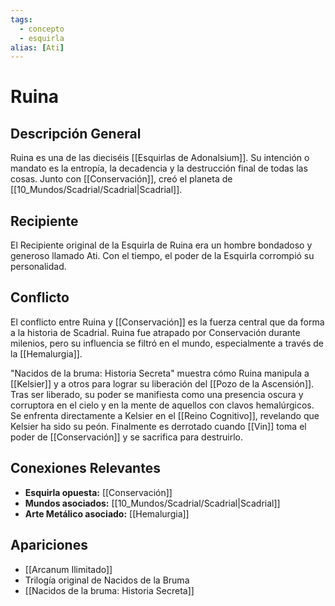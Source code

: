 ```yaml
---
tags:
  - concepto
  - esquirla
alias: [Ati]
---
```


# Ruina

## Descripción General
Ruina es una de las dieciséis [[Esquirlas de Adonalsium]]. Su intención o mandato es la entropía, la decadencia y la destrucción final de todas las cosas. Junto con [[Conservación]], creó el planeta de [[10_Mundos/Scadrial/Scadrial|Scadrial]].

## Recipiente
El Recipiente original de la Esquirla de Ruina era un hombre bondadoso y generoso llamado Ati. Con el tiempo, el poder de la Esquirla corrompió su personalidad.

## Conflicto
El conflicto entre Ruina y [[Conservación]] es la fuerza central que da forma a la historia de Scadrial. Ruina fue atrapado por Conservación durante milenios, pero su influencia se filtró en el mundo, especialmente a través de la [[Hemalurgia]].

"Nacidos de la bruma: Historia Secreta" muestra cómo Ruina manipula a [[Kelsier]] y a otros para lograr su liberación del [[Pozo de la Ascensión]]. Tras ser liberado, su poder se manifiesta como una presencia oscura y corruptora en el cielo y en la mente de aquellos con clavos hemalúrgicos. Se enfrenta directamente a Kelsier en el [[Reino Cognitivo]], revelando que Kelsier ha sido su peón. Finalmente es derrotado cuando [[Vin]] toma el poder de [[Conservación]] y se sacrifica para destruirlo.

## Conexiones Relevantes
* **Esquirla opuesta:** [[Conservación]]
* **Mundos asociados:** [[10_Mundos/Scadrial/Scadrial|Scadrial]]
* **Arte Metálico asociado:** [[Hemalurgia]]

## Apariciones
* [[Arcanum Ilimitado]]
* Trilogía original de Nacidos de la Bruma
* [[Nacidos de la bruma: Historia Secreta]]
